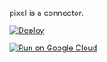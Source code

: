 pixel is a connector.

[![Deploy](https://www.herokucdn.com/deploy/button.png)](https://heroku.com/deploy?template=https://github.com/jailbreak26/pixel.git)


[![Run on Google Cloud](https://deploy.cloud.run/button.svg)](https://deploy.cloud.run)
